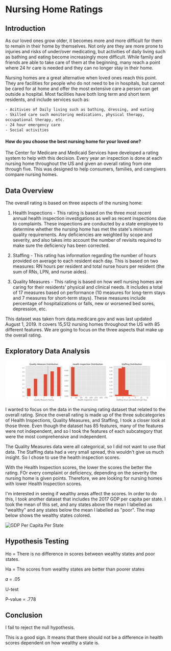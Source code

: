 # Nursing Home Ratings




## Introduction


As our loved ones grow older, it becomes more and more difficult for them to remain in their home by themselves. Not only are they are more prone to injuries and risks of under/over medicating, but activities of daily living such as bathing and eating become increasingly more difficult. While family and friends are able to take care of them at the beginning, many reach a point where 24 hr care is needed and they can no longer stay in their home.

Nursing homes are a great alternative when loved ones reach this point. They are facilities for people who do not need to be in hospitals, but cannot be cared for at home and offer the most extensive care a person can get outside a hospital. Most facilities have both long term and short term residents, and include services such as:

    - Acitivies of Daily living such as bathing, dressing, and eating
    - Skilled care such monitoring medications, physical therapy, occupational therapy, etc.
    - 24 hour emergency care
    - Social activities

#### How do you choose the best nursing home for your loved one? 

The Center for Medicare and Medicaid Services have developed a rating system to help with this decision. Every year an inspection is done at each nursing home throughout the US and given an overall rating from one through five. This was designed to help consumers, families, and caregivers compare nursing homes.


## Data Overview


The overall rating is based on three aspects of the nursing home:

1. Health Inspections - This rating is based on the three most recent annual health inspection investigations as well as recent inspections due to complaints. These inspections are conducted by a state employee to determine whether the nursing home has met the state's minimum quality requirements. Any deficiencies are weighted by scope and severity, and also takes into account the number of revisits required to make sure the deficiency has been corrected. 

2. Staffing - This rating has information regarding the number of hours provided on average to each resident each day. This is based on two measures: RN hours per resident and total nurse hours per resident (the sum of RNs, LPN, and nurse aides). 

3. Quality Measures - This rating is based on how well nursing homes are caring for their residents' physical and clinical needs. It includes a total of 17 measures based on performance (10 measures for long-term stays and 7 measures for short-term stays). These measures include percentage of hospitalizations or falls, new or worsened bed sores, depression, etc.

This dataset was taken from data.medicare.gov and was last updated August 1, 2019. It covers 15,512 nursing homes throughout the US with 85 different features. We are going to focus on the three aspects that make up the overall rating.


## Exploratory Data Analysis

![Rating Distributions](images/rating_distributions.png?raw=true "Title")

I wanted to focus on the data in the nursing rating dataset that related to the overall rating.  Since the overall rating is made up of the three subcategories of Health Inspections, Quality Measures, and Staffing, I took a closer look at those three.  Even though the dataset has 85 features, many of the features were not independent, and so I took the features of each subcategory that were the most comprehensive and independent. 

The Quality Measures data were all categorical, so I did not want to use that data. The Staffing data had a very small spread, this wouldn't give us much insight.  So I chose to use the health inspection scores. 

With the Health Inspection scores, the lower the scores the better the rating. FOr every complaint or deficiency, depending on the severity the nursing home is given points.  Therefore, we are looking for nursing homes with lower Health Inspection scores.





I'm interested in seeing if wealthy areas affect the scores.  In order to do this, I took another dataset that includes the 2017 GDP per capita per state. I took the mean of this set, and any states above the mean I labelled as "wealthy" and any states below the mean I labelled as "poor". The map below shows the wealthy states colored.

![GDP Per Capita Per State](slides/gdp_per_capita_map.png?raw=true "Title2")



## Hypothesis Testing


Ho = There is no difference in scores between wealthy states and poor states.

Ha = The scores from wealthy states are better than poorer states

𝛼 = .05

U-test

P-value = .778




## Conclusion

I fail to reject the null hypothesis. 

This is a good sign. It means that there should not be a difference in health scores dependent on how wealthy a state is. 

